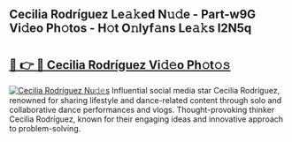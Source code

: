 ## Cecilia Rodríguez Le𝚊𝚔ed N𝚞𝚍e - Part-w9G Vi𝚍eo Ph𝚘tos - H𝚘t O𝚗lyf𝚊ns Le𝚊𝚔s l2N5q

# <h2><a href="http://hf00ut.feru.top/?c=Cecilia+Rodr%c3%adguez">🔗 👉 🔴 Cecilia Rodríguez Vi𝚍𝚎o Ph𝚘t𝚘𝚜</a></h2>

[![Cecilia Rodríguez Nu𝚍𝚎s](https://i.imgur.com/0TWrTi3.gif)](http://hf00ut.feru.top/?c=Cecilia+Rodr%c3%adguez)
Influential social media star Cecilia Rodríguez, renowned for sharing lifestyle and dance-related content through solo and collaborative dance performances and vlogs. Thought-provoking thinker Cecilia Rodríguez, known for their engaging ideas and innovative approach to problem-solving. 
